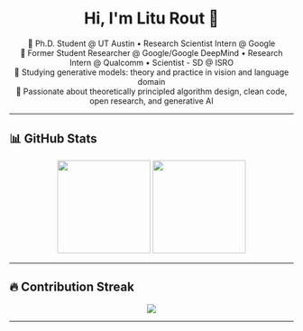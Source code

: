 <h1 align="center">Hi, I'm Litu Rout 👋</h1>
<p align="center">
  🧠 Ph.D. Student @ UT Austin • Research Scientist Intern @ Google <br>
  🧰 Former Student Researcher @ Google/Google DeepMind • Research Intern @ Qualcomm • Scientist - SD @ ISRO<br>
  🔬 Studying generative models: theory and practice in vision and language domain<br>
  📍 Passionate about theoretically principled algorithm design, clean code, open research, and generative AI
</p>

---

## 📊 GitHub Stats

<p align="center">
  <img src="https://github-readme-stats.vercel.app/api?username=LituRout&show_icons=true&theme=gruvbox" height="165">
  <img src="https://github-readme-stats.vercel.app/api/top-langs/?username=LituRout&layout=compact&theme=gruvbox" height="165">
</p>

---

## 🔥 Contribution Streak

<p align="center">
  <img src="https://streak-stats.demolab.com?user=LituRout&theme=gruvbox">
</p>


---
